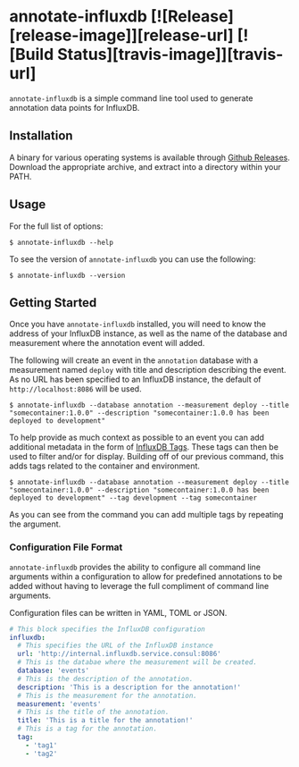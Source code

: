 # annotate-influxdb [![Release][release-image]][release-url] [![Build Status][travis-image]][travis-url]

`annotate-influxdb` is a simple command line tool used to generate annotation data points for InfluxDB.

## Installation

A binary for various operating systems is available through [Github Releases][github-releases].  Download the appropriate archive, and extract into a directory within your PATH.

## Usage

For the full list of options:

```shell
$ annotate-influxdb --help
```

To see the version of `annotate-influxdb` you can use the following:

```shell
$ annotate-influxdb --version
```

## Getting Started

Once you have `annotate-influxdb` installed, you will need to know the address of your InfluxDB instance, as well as the name of the database and measurement where the annotation event will added.  

The following will create an event in the `annotation` database with a measurement named `deploy` with title and description describing the event. As no URL has been specified to an InfluxDB instance, the default of `http://localhost:8086` will be used.

```shell
$ annotate-influxdb --database annotation --measurement deploy --title "somecontainer:1.0.0" --description "somecontainer:1.0.0 has been deployed to development"
```

To help provide as much context as possible to an event you can add additional metadata in the form of [InfluxDB Tags][influxdb-tags].  These tags can then be used to filter and/or for display.  Building off of our previous command, this adds tags related to the container and environment.

```shell
$ annotate-influxdb --database annotation --measurement deploy --title "somecontainer:1.0.0" --description "somecontainer:1.0.0 has been deployed to development" --tag development --tag somecontainer
```

As you can see from the command you can add multiple tags by repeating the argument.

### Configuration File Format

`annotate-influxdb` provides the ability to configure all command line arguments within a configuration to allow for predefined annotations to be added without having to leverage the full compliment of command line arguments.

Configuration files can be written in YAML, TOML or JSON.

```yaml
# This block specifies the InfluxDB configuration
influxdb:
  # This specifies the URL of the InfluxDB instance
  url: 'http://internal.influxdb.service.consul:8086'
  # This is the databae where the measurement will be created.
  database: 'events'
  # This is the description of the annotation.
  description: 'This is a description for the annotation!'
  # This is the measurement for the annotation.
  measurement: 'events'
  # This is the title of the annotation.
  title: 'This is a title for the annotation!'
  # This is a tag for the annotation.
  tag:
    - 'tag1'
    - 'tag2'
```
[docker]: https://www.docker.com
[docker-compose]: https://docs.docker.com/compose/
[docker-golang]: https://hub.docker.com/_/golang/
[github-releases]: https://github.com/detachedheads/annotate-influxdb/releases
[go]: https://www.golang.org/
[influxdb-tags]: https://docs.influxdata.com/influxdb/v1.2/concepts/glossary/#tag
